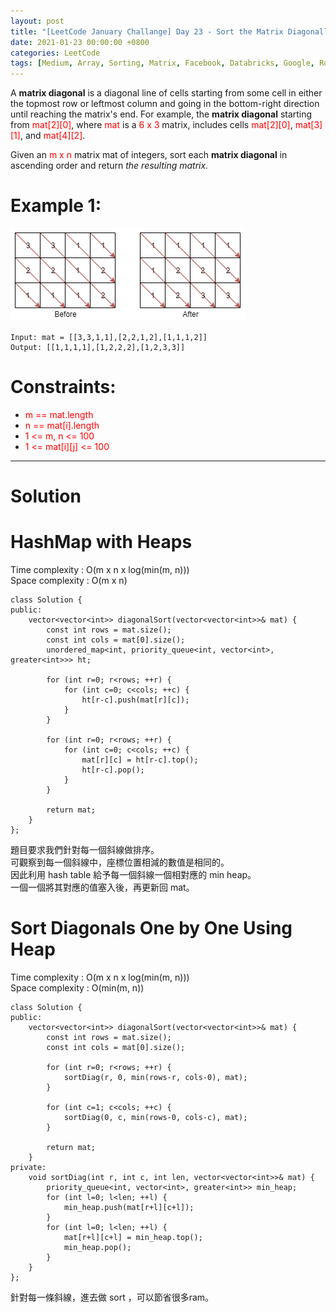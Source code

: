 ```yaml
---
layout: post
title: "[LeetCode January Challange] Day 23 - Sort the Matrix Diagonally"
date: 2021-01-23 00:00:00 +0800
categories: LeetCode
tags: [Medium, Array, Sorting, Matrix, Facebook, Databricks, Google, Robinhood, ServiceNow, C++]
---
```

A **matrix diagonal** is a diagonal line of cells starting from some cell in either the topmost row or leftmost column and going in the bottom-right direction until reaching the matrix's end. For example, the **matrix diagonal** starting from <font color="red">mat[2][0]</font>, where <font color="red">mat</font> is a <font color="red">6 x 3</font> matrix, includes cells <font color="red">mat[2][0]</font>, <font color="red">mat[3][1]</font>, and <font color="red">mat[4][2]</font>.

Given an <font color="red">m x n</font> matrix mat of integers, sort each **matrix diagonal** in ascending order and return *the resulting matrix.*

# Example 1:

![](https://github.com/nshawn4675/nshawn4675.github.io/blob/master/_pic/1329_ex1.png?raw=true)

	Input: mat = [[3,3,1,1],[2,2,1,2],[1,1,1,2]]
	Output: [[1,1,1,1],[1,2,2,2],[1,2,3,3]]

# Constraints:

- <font color="red">m == mat.length</font>
- <font color="red">n == mat[i].length</font>
- <font color="red">1 <= m, n <= 100</font>
- <font color="red">1 <= mat[i][j] <= 100</font>

______________________  

# Solution  

# HashMap with Heaps

Time complexity : O(m x n x log(min(m, n)))  
Space complexity : O(m x n)  

	class Solution {
	public:
	    vector<vector<int>> diagonalSort(vector<vector<int>>& mat) {
	        const int rows = mat.size();
	        const int cols = mat[0].size();
	        unordered_map<int, priority_queue<int, vector<int>, greater<int>>> ht;
	        
	        for (int r=0; r<rows; ++r) {
	            for (int c=0; c<cols; ++c) {
	                ht[r-c].push(mat[r][c]);
	            }
	        }
	        
	        for (int r=0; r<rows; ++r) {
	            for (int c=0; c<cols; ++c) {
	                mat[r][c] = ht[r-c].top();
	                ht[r-c].pop();
	            }
	        }
	        
	        return mat;
	    }
	};

題目要求我們針對每一個斜線做排序。  
可觀察到每一個斜線中，座標位置相減的數值是相同的。  
因此利用 hash table 給予每一個斜線一個相對應的 min heap。  
一個一個將其對應的值塞入後，再更新回 mat。

# Sort Diagonals One by One Using Heap

Time complexity : O(m x n x log(min(m, n)))  
Space complexity : O(min(m, n))  

	class Solution {
	public:
	    vector<vector<int>> diagonalSort(vector<vector<int>>& mat) {
	        const int rows = mat.size();
	        const int cols = mat[0].size();
	        
	        for (int r=0; r<rows; ++r) {
	            sortDiag(r, 0, min(rows-r, cols-0), mat);
	        }
	        
	        for (int c=1; c<cols; ++c) {
	            sortDiag(0, c, min(rows-0, cols-c), mat);
	        }
	        
	        return mat;
	    }
	private:
	    void sortDiag(int r, int c, int len, vector<vector<int>>& mat) {
	        priority_queue<int, vector<int>, greater<int>> min_heap;
	        for (int l=0; l<len; ++l) {
	            min_heap.push(mat[r+l][c+l]);
	        }
	        for (int l=0; l<len; ++l) {
	            mat[r+l][c+l] = min_heap.top();
	            min_heap.pop();
	        }
	    }
	};

針對每一條斜線，進去做 sort ，可以節省很多ram。